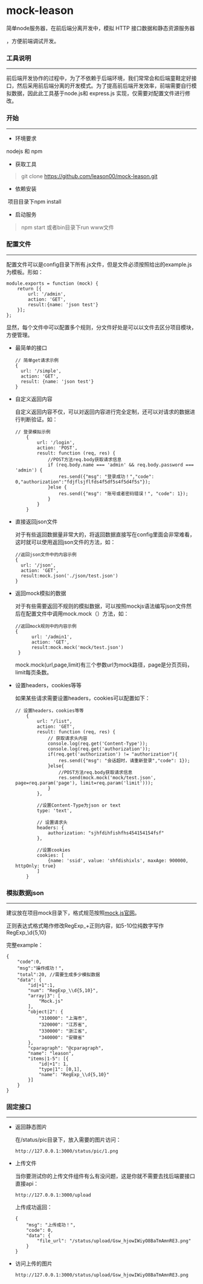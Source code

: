 # mock-leason
简单node服务器，在前后端分离开发中，模拟 HTTP 接口数据和静态资源服务器

，方便前端调试开发。

### 工具说明

-----

前后端开发协作的过程中，为了不依赖于后端环境，我们常常会和后端童鞋定好接口，然后采用前后端分离的开发模式。为了提高前后端开发效率，前端需要自行模拟数据，因此此工具基于node.js和 express.js 实现，仅需要对配置文件进行修改。

### 开始 

-----

* 环境要求

 nodejs 和 npm



* 获取工具

> git clone https://github.com/leason00/mock-leason.git



* 依赖安装

​         项目目录下npm install



* 启动服务  

> npm start 或者bin目录下run  www文件



### 配置文件

----
配置文件可以是config目录下所有.js文件，但是文件必须按照给出的example.js为模板。形如：

```
module.exports = function (mock) {
    return [{
        url: '/admin',
        action: 'GET',
        result:{name: 'json test'}
    }];
};
```

显然，每个文件中可以配置多个规则，分文件好处是可以以文件去区分项目模块，方便管理。

* 最简单的接口

  ```
  // 简单get请求示例
  {
    url: '/simple',
    action: 'GET',
    result: {name: 'json test'}
  }
  ```

* 自定义返回内容

  自定义返回内容不仅，可以对返回内容进行完全定制，还可以对请求的数据进行判断验证。如：

  ```
  // 登录模拟示例
      {
          url: '/login',
          action: 'POST',
          result: function (req, res) {
              //POST方法req.body获取请求信息
              if (req.body.name === 'admin' && req.body.password === 'admin') {
                  res.send({"msg": "登录成功！","code": 0,"authorization":"fdjflsjflfds4f5df5s4f5d4f5s"});
              }else {
                  res.send({"msg": "账号或者密码错误！", "code": 1});
              }
          }
      }
  ```


* 直接返回json文件

  对于有些返回数据量非常大的，将返回数据直接写在config里面会非常难看，这时就可以使用返回json文件的方法，如：

  ```
  //返回json文件中的内容示例
  {
    url: '/json',
    action: 'GET',
    result:mock.json('./json/test.json')
  }
  ```

* 返回mock模拟的数据

  对于有些需要返回不规则的模拟数据，可以按照mockjs语法编写json文件然后在配置文件中调用mock.mock（）方法，如：

  ```
  //返回mock规则中的内容示例
  {
        url: '/admin1',
        action: 'GET',
        result:mock.mock('mock/test.json')
   }
  ```
  mock.mock(url,page,limit)有三个参数url为mock路径，page是分页页码，limit每页条数。


* 设置headers，cookies等等

  如果某些请求需要设置headers，cookies可以配置如下：

  ```
  // 设置headers，cookies等等
      {
          url: "/list",
          action: 'GET',
          result: function (req, res) {
              // 获取请求头内容
              console.log(req.get('Content-Type'));
              console.log(req.get('authorization'));
              if(req.get('authorization') != "authorization"){
                  res.send({"msg": "会话超时，请重新登录","code": 1});
              }else{
                  //POST方法req.body获取请求信息
                  res.send(mock.mock('mock/test.json', page=req.param('page'), limit=req.param('limit')));
              }
          },
      
          //设置Content-Type为json or text
          type: 'text',
      
          // 设置请求头
          headers: {
              authorization: "sjhfdihfishfhs454154154fsf"
          },
      
          //设置cookies
          cookies: [
              {name: 'ssid', value: 'shfdishixls', maxAge: 900000, httpOnly: true}
          ]
      }
  ```
### 模拟数据json

----
建议放在项目mock目录下，格式规范按照[mock.js官网](https://github.com/nuysoft/Mock/wiki)。

正则表达式格式略作修改RegExp_+正则内容，如5-10位纯数字写作RegExp_\\d{5,10}

完整example：

```
{
    "code":0,
    "msg":"操作成功！",
    "total":20,	//需要生成多少模拟数据
    "data": {
        "id|+1":1,
        "num": "RegExp_\\d{5,10}",
        "array|3": [
            "Mock.js"
        ],
        "object|2": {
            "310000": "上海市",
            "320000": "江苏省",
            "330000": "浙江省",
            "340000": "安徽省"
        },
        "cparagraph": "@cparagraph",
        "name": "leason",
        "items|1-5": [{
            "id|+1": 1,
            "type|1": [0,1],
            "name": "RegExp_\\d{5,10}"
        }]
    }
}
```

### 固定接口

----

* 返回静态图片

  在/status/pic目录下，放入需要的图片访问：

  ```
  http://127.0.0.1:3000/status/pic/1.png
  ```


* 上传文件

  当你要测试你的上传文件组件有么有没问题，这是你就不需要去找后端要接口直接api：

  ```
  http://127.0.0.1:3000/upload
  ```

  ​上传成功返回：

  ```
  {
      "msg": "上传成功！",
      "code": 0,
      "data": {
          "file_url": "/status/upload/Gsw_hjowIWiyO8BaTmAmnRE3.png"
      }
  }
  ```


* 访问上传的图片

  ```
  http://127.0.0.1:3000/status/upload/Gsw_hjowIWiyO8BaTmAmnRE3.png
  ```